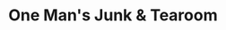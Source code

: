 ---
title: "One Man's Junk & Tearoom"
url: /grimsby/one-mans-junk-und-tearoom/
shop: Antiquitäten
---